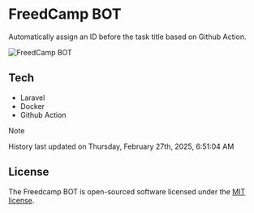 # FreedCamp BOT

Automatically assign an ID before the task title based on Github Action.

![FreedCamp BOT](https://repository-images.githubusercontent.com/737932867/7d34798b-2680-471c-b089-a78a718d3d6a)

## Tech

- Laravel
- Docker
- Github Action

> [!NOTE]  
> History last updated on Thursday, February 27th, 2025, 6:51:04 AM

## License

The Freedcamp BOT is open-sourced software licensed under the [MIT license](https://opensource.org/licenses/MIT).
